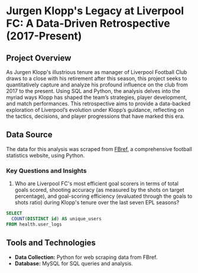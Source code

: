 # Jurgen Klopp's Legacy at Liverpool FC: A Data-Driven Retrospective (2017-Present)

## Project Overview

As Jurgen Klopp's illustrious tenure as manager of Liverpool Football Club draws to a close with his retirement after this season, this project seeks to quantitatively capture and analyze his profound influence on the club from 2017 to the present. Using SQL and Python, the analysis delves into the myriad ways Klopp has shaped the team’s strategies, player development, and match performances. This retrospective aims to provide a data-backed exploration of Liverpool’s evolution under Klopp’s guidance, reflecting on the tactics, decisions, and player progressions that have marked this era.

## Data Source

The data for this analysis was scraped from [FBref](https://fbref.com/), a comprehensive football statistics website, using Python.

### Key Questions and Insights

1. Who are Liverpool FC's most efficient goal scorers in terms of total goals scored, shooting accuracy (as measured by the shots on target percentage), and goal-scoring efficiency (evaluated through the goals to shots ratio) during Klopp's tenure over the last seven EPL seasons?

````sql
SELECT 
  COUNT(DISTINCT id) AS unique_users
FROM health.user_logs
````


## Tools and Technologies

- **Data Collection:** Python for web scraping data from FBref.
- **Database:** MySQL for SQL queries and analysis.



